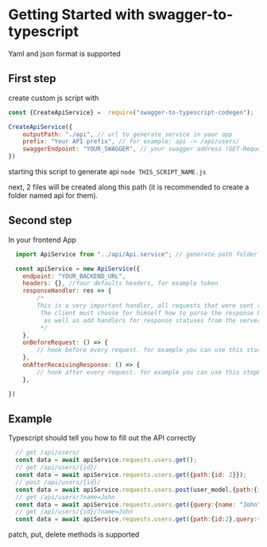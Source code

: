 # Getting Started with swagger-to-typescript

Yaml and json format is supported

## First step

create custom js script with

```js
const {CreateApiService} =  require("swagger-to-typescript-codegen");

CreateApiService({
    outputPath: "./api", // url to generate service in your app
    prefix: "Your API prefix", // for example: api -> /api/users/
    swaggerEndpoint: "YOUR_SWAGGER", // your swagger address (GET-Request)
})
```
starting this script to generate api
`node THIS_SCRIPT_NAME.js`

next, 2 files will be created along this path 
(it is recommended to create a folder named api for them).

## Second step
In your frontend App
```js
  import ApiService from "../api/Api.service"; // generate path folder === outputPath

  const apiService = new ApiService({
    endpoint: "YOUR_BACKEND_URL",
    headers: {}, //Your defaults headers, for example token
    responseHandler: res => {
        /*
        This is a very important handler, all requests that were sent through our service come here.
         The client must choose for himself how to parse the response body and whether it is necessary at all,
          as well as add handlers for response statuses from the server.
         */
    },
    onBeforeRequest: () => {
        // hook before every request. for example you can use this startLoader();
    },
    onAfterReceivingResponse: () => {
        // hook after every request. for example you can use this stopLoader();
    },

})
```

## Example
Typescript should tell you how to fill out the API correctly
```js
  // get /api/users/
  const data = await apiService.requests.users.get();
  // get /api/users/{id}/
  const data = await apiService.requests.users.get({path:{id: 2}});
  // post /api/users/{id}/
  const data = await apiService.requests.users.post(user_model,{path:{id: 2}});
  // get /api/users/?name=John
  const data = await apiService.requests.users.get({query:{name: "John"}});
  // get /api/users/{id}/?name=John
  const data = await apiService.requests.users.get({path:{id:2},query:{name: "John"}});
```
patch, put, delete methods is supported
